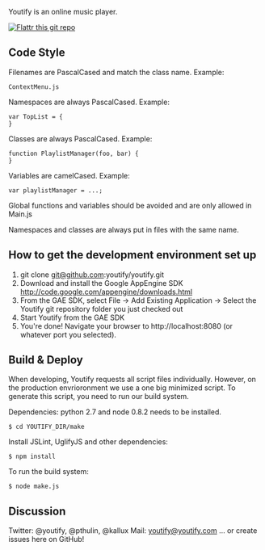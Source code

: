 Youtify is an online music player.

[![Flattr this git repo](http://api.flattr.com/button/flattr-badge-large.png)](https://flattr.com/submit/auto?user_id=Youtify&url=https://github.com/youtify/youtify&title=Youtify&language=en_GB&tags=github&category=software)


Code Style
----------

Filenames are PascalCased and match the class name. Example:

    ContextMenu.js

Namespaces are always PascalCased. Example:

    var TopList = {
    }

Classes are always PascalCased. Example:

    function PlaylistManager(foo, bar) {
    }

Variables are camelCased. Example:

    var playlistManager = ...;

Global functions and variables should be avoided and are only allowed in Main.js

Namespaces and classes are always put in files with the same name.

How to get the development environment set up
---------------------------------------------

1. git clone git@github.com:youtify/youtify.git
2. Download and install the Google AppEngine SDK http://code.google.com/appengine/downloads.html
3. From the GAE SDK, select File -> Add Existing Application -> Select the Youtify git repository folder you just checked out
4. Start Youtify from the GAE SDK
5. You're done! Navigate your browser to http://localhost:8080 (or whatever port you selected).

Build & Deploy
--------------

When developing, Youtify requests all script files individually. However, on the production envrioronment we use a one big minimized script. To generate this script, you need to run our build system.

Dependencies: python 2.7 and node 0.8.2 needs to be installed.

    $ cd YOUTIFY_DIR/make

Install JSLint, UglifyJS and other dependencies:

    $ npm install

To run the build system:

    $ node make.js

Discussion
----------

Twitter: @youtify, @pthulin, @kallux
Mail: youtify@youtify.com
... or create issues here on GitHub!
